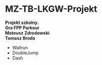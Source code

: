 # MZ-TB-LKGW-Projekt </br>
**Projekt szkolny. </br>
Gra FPP Parkour </br>
Mateusz Zdrodowski </br>
Tomasz Broda** </br>
- Wallrun </br>
- DoubleJump </br>
- Dash
